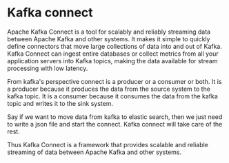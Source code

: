 # Kafka connect

Apache Kafka Connect is a tool for scalably and reliably streaming data between Apache Kafka and other systems. It makes it simple to quickly define connectors that move large collections of data into and out of Kafka. Kafka Connect can ingest entire databases or collect metrics from all your application servers into Kafka topics, making the data available for stream processing with low latency.

From kafka's perspective connect is a producer or a consumer or both. It is a producer because it produces the data from the source system to the kafka topic. It is a consumer because it consumes the data from the kafka topic and writes it to the sink system.

Say if we want to move data from kafka to elastic search, then we just need to write a json file and start the connect. Kafka connect will take care of the rest.

Thus Kafka Connect is a framework that provides scalable and reliable streaming of data between Apache Kafka and other systems.
